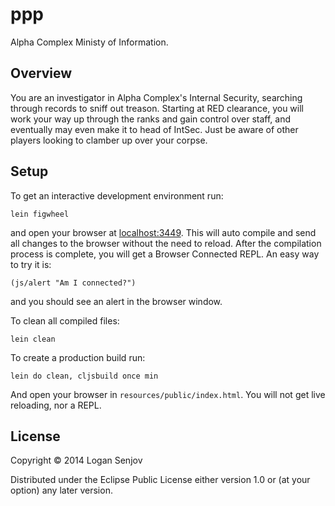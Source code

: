 # ppp

Alpha Complex Ministy of Information.

## Overview

You are an investigator in Alpha Complex's Internal Security, searching through records to sniff out treason. Starting at RED clearance, you will work your way up through the ranks and gain control over staff, and eventually may even make it to head of IntSec. Just be aware of other players looking to clamber up over your corpse.

## Setup

To get an interactive development environment run:

    lein figwheel

and open your browser at [localhost:3449](http://localhost:3449/).
This will auto compile and send all changes to the browser without the
need to reload. After the compilation process is complete, you will
get a Browser Connected REPL. An easy way to try it is:

    (js/alert "Am I connected?")

and you should see an alert in the browser window.

To clean all compiled files:

    lein clean

To create a production build run:

    lein do clean, cljsbuild once min

And open your browser in `resources/public/index.html`. You will not
get live reloading, nor a REPL. 

## License

Copyright © 2014 Logan Senjov

Distributed under the Eclipse Public License either version 1.0 or (at your option) any later version.
